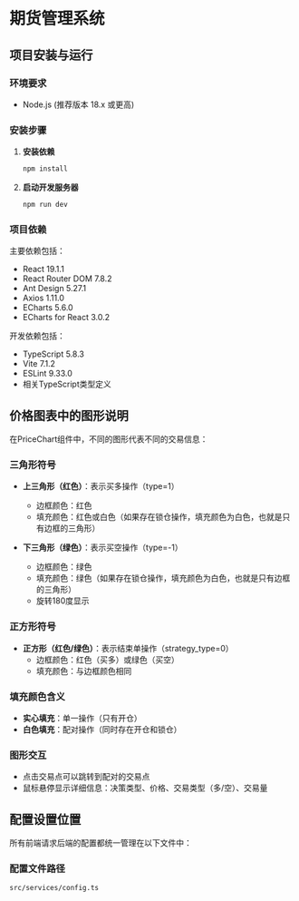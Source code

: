 # 期货管理系统

## 项目安装与运行

### 环境要求
- Node.js (推荐版本 18.x 或更高)

### 安装步骤

1. **安装依赖**
   ```bash
   npm install
   ```

2. **启动开发服务器**
   ```bash
   npm run dev
   ```


### 项目依赖
主要依赖包括：
- React 19.1.1
- React Router DOM 7.8.2
- Ant Design 5.27.1
- Axios 1.11.0
- ECharts 5.6.0
- ECharts for React 3.0.2

开发依赖包括：
- TypeScript 5.8.3
- Vite 7.1.2
- ESLint 9.33.0
- 相关TypeScript类型定义

## 价格图表中的图形说明

在PriceChart组件中，不同的图形代表不同的交易信息：

### 三角形符号
- **上三角形（红色）**：表示买多操作（type=1）
  - 边框颜色：红色
  - 填充颜色：红色或白色（如果存在锁仓操作，填充颜色为白色，也就是只有边框的三角形）
  
- **下三角形（绿色）**：表示买空操作（type=-1）
  - 边框颜色：绿色
  - 填充颜色：绿色（如果存在锁仓操作，填充颜色为白色，也就是只有边框的三角形）
  - 旋转180度显示

### 正方形符号
- **正方形（红色/绿色）**：表示结束单操作（strategy_type=0）
  - 边框颜色：红色（买多）或绿色（买空）
  - 填充颜色：与边框颜色相同

### 填充颜色含义
- **实心填充**：单一操作（只有开仓）
- **白色填充**：配对操作（同时存在开仓和锁仓）

### 图形交互
- 点击交易点可以跳转到配对的交易点
- 鼠标悬停显示详细信息：决策类型、价格、交易类型（多/空）、交易量

## 配置设置位置

所有前端请求后端的配置都统一管理在以下文件中：

### 配置文件路径
`src/services/config.ts`
